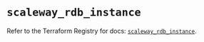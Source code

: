 # `scaleway_rdb_instance`

Refer to the Terraform Registry for docs: [`scaleway_rdb_instance`](https://registry.terraform.io/providers/scaleway/scaleway/2.53.0/docs/resources/rdb_instance).

